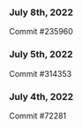 ### July 8th, 2022

Commit #235960

### July 5th, 2022

Commit #314353


### July 4th, 2022

Commit #72281
